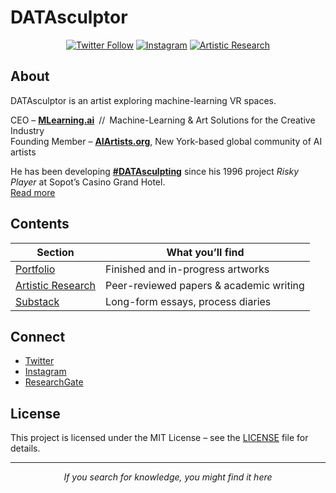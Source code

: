 # DATAsculptor

<p align="center">
<a href="https://twitter.com/Gross_sculptor"><img src="https://img.shields.io/twitter/follow/Gross_sculptor?style=social" alt="Twitter Follow"/></a>
<a href="https://www.instagram.com/datasculptor/"><img src="https://img.shields.io/badge/Instagram-Follow-E4405F?logo=instagram&style=flat-square" alt="Instagram"/></a>
<!---- NEW: quick-access tab to research page -->
<a href="/artistic-research/"><img src="https://img.shields.io/badge/Artistic Research-Read‐More-blue?logo=read-the-docs&style=flat-square" alt="Artistic Research"/></a>
</p>

## About

DATAsculptor is an artist exploring machine-learning VR spaces.

CEO – [**MLearning.ai**](https://www.linkedin.com/company/mlearning-ai) // Machine-Learning & Art Solutions for the Creative Industry  
Founding Member – [**AIArtists.org**](https://aiartists.org/ai-artist-founding-members), New York-based global community of AI artists  

He has been developing [**#DATAsculpting**](https://open.substack.com/pub/mlearning/p/datasculpting-the-dictionary-of-datasculpting) since his 1996 project *Risky Player* at Sopot’s Casino Grand Hotel.  
[Read more](https://www.sztucznainteligencja.org.pl/en/in-the-name-of-the-father-an-immortal-sculptor/)

## Contents

| Section | What you’ll find |
|---------|------------------|
| [Portfolio](https://datasculptor.mlearning.ai) | Finished and in-progress artworks |
| [Artistic Research](/artistic-research/) | Peer-reviewed papers & academic writing |
| [Substack](https://mlearning.substack.com) | Long-form essays, process diaries |

## Connect

- [Twitter](https://twitter.com/Gross_sculptor)  
- [Instagram](https://www.instagram.com/datasculptor/)  
- [ResearchGate](https://www.researchgate.net/profile/Dariusz-Gross)

## License

This project is licensed under the MIT License – see the [LICENSE](LICENSE) file for details.

---

<p align="center">
  <i>If you search for knowledge, you might find it here</i>
</p>